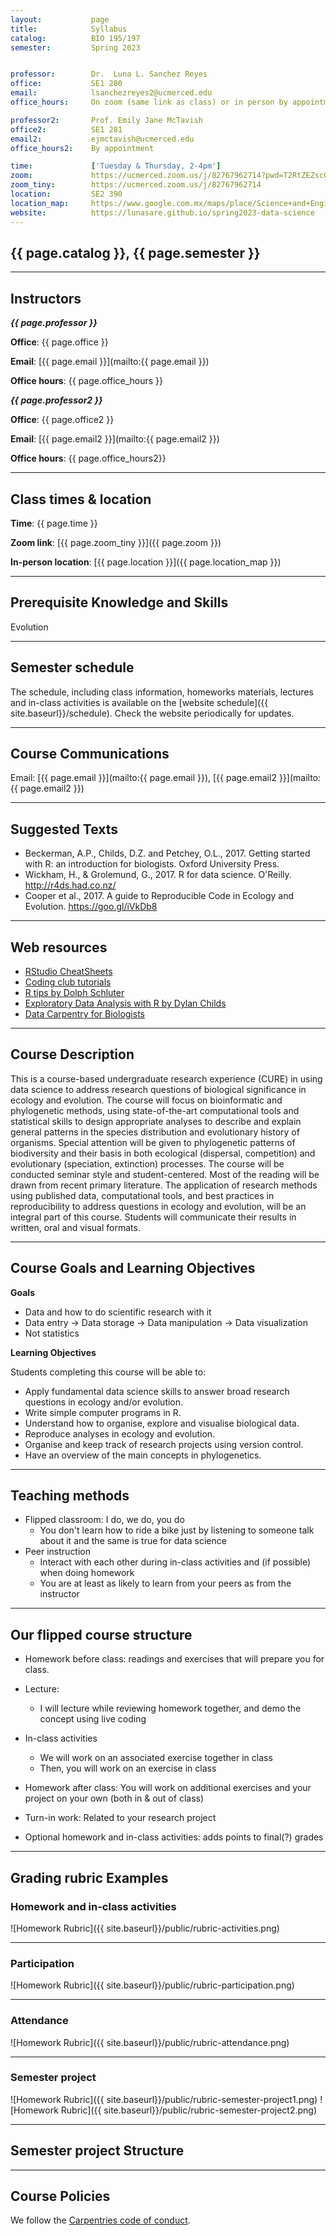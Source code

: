 ```yaml
---
layout:           page
title:            Syllabus
catalog:          BIO 195/197
semester:         Spring 2023


professor:        Dr.  Luna L. Sanchez Reyes
office:           SE1 280
email:            lsanchezreyes2@ucmerced.edu
office_hours:     On zoom (same link as class) or in person by appointment, Monday & Wednesday, 2-4pm

professor2:       Prof. Emily Jane McTavish
office2:          SE1 281
email2:           ejmctavish@ucmerced.edu
office_hours2:    By appointment

time:             ['Tuesday & Thursday, 2-4pm']
zoom:             https://ucmerced.zoom.us/j/82767962714?pwd=T2RtZEZscGVJSVpkcjR0WHU5NHh1dz09
zoom_tiny:        https://ucmerced.zoom.us/j/82767962714
location:         SE2 390
location_map:     https://www.google.com.mx/maps/place/Science+and+Engineering+Building+I,+Merced,+CA+95340,+EE.+UU./@37.3664436,-120.4243582,17z/data=!3m1!4b1!4m5!3m4!1s0x809146a5db7ea5e1:0x6c8c7244d1f78c15!8m2!3d37.3664394!4d-120.4221695
website:          https://lunasare.github.io/spring2023-data-science
---
```


## {{ page.catalog }}, {{ page.semester }}

---

## Instructors

**_{{ page.professor }}_**

**Office**: {{ page.office }}

**Email**:
[{{ page.email }}](mailto:{{ page.email }})

**Office hours**: {{ page.office_hours }}

**_{{ page.professor2 }}_**

**Office**: {{ page.office2 }}

**Email**:
[{{ page.email2 }}](mailto:{{ page.email2 }})

**Office hours**: {{ page.office_hours2}}

---

## Class times & location

**Time**: {{ page.time }}

**Zoom link**:  [{{ page.zoom_tiny }}]({{ page.zoom }})

**In-person location**: [{{ page.location }}]({{ page.location_map }})

---

## Prerequisite Knowledge and Skills

Evolution

---

## Semester schedule

The schedule, including class information, homeworks materials, lectures and in-class activities is available
 on the [website schedule]({{ site.baseurl}}/schedule).
Check the website periodically for updates.

---

## Course Communications

Email: [{{ page.email }}](mailto:{{ page.email }}), [{{ page.email2 }}](mailto:{{ page.email2 }})

---

## Suggested Texts

* Beckerman, A.P., Childs, D.Z. and Petchey, O.L., 2017. Getting started with R: an introduction for biologists. Oxford University Press.
* Wickham, H., & Grolemund, G., 2017. R for data science. O'Reilly. http://r4ds.had.co.nz/
* Cooper et al., 2017. A guide to Reproducible Code in Ecology and Evolution. https://goo.gl/iVkDb8

---

## Web resources

* [RStudio CheatSheets](https://www.rstudio.com/resources/cheatsheets/)
* [Coding club tutorials](https://ourcodingclub.github.io/tutorials/)
* [R tips by Dolph Schluter](https://www.zoology.ubc.ca/~schluter/R/)
* [Exploratory Data Analysis with R by Dylan Childs](http://dzchilds.github.io/aps-data-analysis-L1/)
* [Data Carpentry for Biologists](http://www.datacarpentry.org/semester-biology/)

---

## Course Description

This is a course-based undergraduate research experience (CURE) in using data science to address research questions of biological significance in ecology and evolution. The course will focus on bioinformatic and phylogenetic methods, using state-of-the-art computational tools and statistical skills to design appropriate analyses to describe and explain general patterns in the species distribution and evolutionary history of organisms. Special attention will be given to phylogenetic patterns of biodiversity and their basis in both ecological (dispersal, competition) and evolutionary (speciation, extinction) processes.
The course will be conducted seminar style and student-centered. Most of the reading will be drawn from recent primary literature.
The application of research methods using published data, computational tools, and best practices in reproducibility to address questions in ecology and evolution, will be an integral part of this course.
Students will communicate their results in written, oral and visual formats.

---

## Course Goals and Learning Objectives

**Goals**

* Data and how to do scientific research with it
* Data entry -> Data storage -> Data manipulation -> Data visualization
* Not statistics

**Learning Objectives**

Students completing this course will be able to:

* Apply fundamental data science skills to answer broad research questions in ecology and/or evolution.
* Write simple computer programs in R.
* Understand how to organise, explore and visualise biological data.
* Reproduce analyses in ecology and evolution.
* Organise and keep track of research projects using version control.
* Have an overview of the main concepts in phylogenetics.

---

## Teaching methods

* Flipped classroom: I do, we do, you do
  - You don't learn how to ride a bike just by listening to someone talk about it and the same is true for data science
* Peer instruction
  - Interact with each other during in-class activities and (if possible) when doing homework
  - You are at least as likely to learn from your peers as from the instructor

---

## Our flipped course structure

* Homework before class: readings and exercises that will prepare you for class.
* Lecture:
  - I will lecture while reviewing homework together, and demo the concept using live coding
* In-class activities
  - We will work on an associated exercise together in class
  - Then, you will work on an exercise in class
* Homework after class: You will work on additional exercises and your project on your own (both in & out of class)

* Turn-in work: Related to your research project

* Optional homework and in-class activities: adds points to final(?) grades

---

## Grading rubric Examples

### Homework and in-class activities

![Homework Rubric]({{ site.baseurl}}/public/rubric-activities.png)

---
### Participation

![Homework Rubric]({{ site.baseurl}}/public/rubric-participation.png)

---
### Attendance

![Homework Rubric]({{ site.baseurl}}/public/rubric-attendance.png)

---
### Semester project

![Homework Rubric]({{ site.baseurl}}/public/rubric-semester-project1.png)
![Homework Rubric]({{ site.baseurl}}/public/rubric-semester-project2.png)

<!-- {% include_relative materials/turn_in_checklist.md %} -->

---
## Semester project Structure


---

## Course Policies

We follow the [Carpentries code of conduct](https://docs.carpentries.org/topic_folders/policies/code-of-conduct.html).
